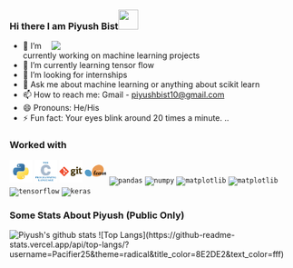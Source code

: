 ### Hi there I am Piyush Bist<img src="https://raw.githubusercontent.com/TheDudeThatCode/TheDudeThatCode/master/Assets/Hi.gif" width=35 height=35>

<img align='right' src="https://media.giphy.com/media/836HiJc7pgzy8iNXCn/giphy.gif" width="430" />
<p>

- 🔭 I’m currently working on machine learning projects
- 🌱 I’m currently learning tensor flow
- 🤔 I’m looking for internships
- 💬 Ask me about machine learning or anything about scikit learn
- 📫 How to reach me: Gmail - piyushbist10@gmail.com
- 😄 Pronouns: He/His
- ⚡ Fun fact: Your eyes blink around 20 times a minute. ..

  

### Worked with

<code><img height="40" src="https://raw.githubusercontent.com/github/explore/80688e429a7d4ef2fca1e82350fe8e3517d3494d/topics/python/python.png" title="python"></code>
<code><img height="40" src="https://raw.githubusercontent.com/github/explore/80688e429a7d4ef2fca1e82350fe8e3517d3494d/topics/c/c.png" title="C"></code>
<code><img height="40" src="https://raw.githubusercontent.com/github/explore/80688e429a7d4ef2fca1e82350fe8e3517d3494d/topics/git/git.png" title="git"></code>
<code><img height="40" src="https://raw.githubusercontent.com/github/explore/80688e429a7d4ef2fca1e82350fe8e3517d3494d/topics/scikit-learn/scikit-learn.png" title="sklearn"></code>
<code><img height="40" src="https://numfocus.org/wp-content/uploads/2016/07/pandas-logo-300.png" title="pandas"></code>
<code><img height="40" src="https://bids.berkeley.edu/sites/default/files/styles/400x225/public/projects/numpy_logo_project_page_banner.png?itok=jaJeRlWs" title="numpy"></code>
<code><img height="40" src="https://assets.datacamp.com/production/repositories/4199/datasets/3bdb4c210f93c5735bfd31c2bbd7e290f94c4a2b/matplotlib_logo.png" title="matplotlib"></code>
<code><img height="40" src="https://upload.wikimedia.org/wikipedia/commons/thumb/3/38/Jupyter_logo.svg/883px-Jupyter_logo.svg.png" title="matplotlib"></code>
<code><img height="40" src="https://3.bp.blogspot.com/-d-nV7xJRmpw/Xo328dcAx3I/AAAAAAAAC7Q/qlqJOle6XIosJ3CGIDJ04F3Voh1iXDg0gCLcBGAsYHQ/s1600/TF_FullColor_Icon.jpg" title="tensorflow"></code>
<code><img height="40" src="https://img.stackshare.io/service/5601/keras.png" title="keras"></code>


### Some Stats About Piyush (Public Only)
<img alt="Piyush's github stats" src="https://github-readme-stats.vercel.app/api?username=Pacifier25&show_icons=true&theme=material-palenight"> 
![Top Langs](https://github-readme-stats.vercel.app/api/top-langs/?username=Pacifier25&theme=radical&title_color=8E2DE2&text_color=fff)


